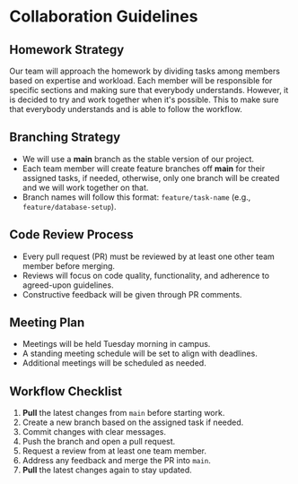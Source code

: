 # Collaboration Guidelines

## Homework Strategy
Our team will approach the homework by dividing tasks among members based on expertise and workload. Each member will be responsible for specific sections and making sure that everybody understands. However, it is decided to try and work together when it's possible. This to make sure that everybody understands and is able to follow the workflow.

## Branching Strategy
- We will use a **main** branch as the stable version of our project.
- Each team member will create feature branches off **main** for their assigned tasks, if needed, otherwise, only one branch will be created and we will work together on that.
- Branch names will follow this format: `feature/task-name` (e.g., `feature/database-setup`).

## Code Review Process
- Every pull request (PR) must be reviewed by at least one other team member before merging.
- Reviews will focus on code quality, functionality, and adherence to agreed-upon guidelines.
- Constructive feedback will be given through PR comments.

## Meeting Plan
- Meetings will be held Tuesday morning in campus.
- A standing meeting schedule will be set to align with deadlines.
- Additional meetings will be scheduled as needed.

## Workflow Checklist
1. **Pull** the latest changes from `main` before starting work.
2. Create a new branch based on the assigned task if needed.
3. Commit changes with clear messages.
4. Push the branch and open a pull request.
5. Request a review from at least one team member.
6. Address any feedback and merge the PR into `main`.
7. **Pull** the latest changes again to stay updated.


